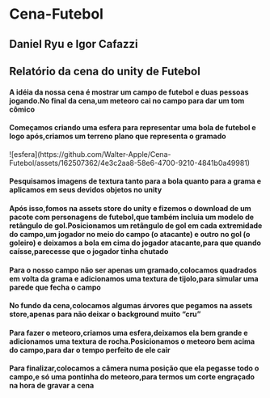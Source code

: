 # Cena-Futebol
<h2>Daniel Ryu e Igor Cafazzi</h2>
<h2>Relatório da cena do unity de Futebol</h2>

<h4>A idéia da nossa cena é mostrar um campo de futebol e duas pessoas jogando.No final da cena,um meteoro cai no campo para dar um tom cômico</h4>
<h4>Começamos criando uma esfera para representar uma bola de futebol e logo após,criamos um terreno plano que representa o gramado</h4>
![esfera](https://github.com/Walter-Apple/Cena-Futebol/assets/162507362/4e3c2aa8-58e6-4700-9210-4841b0a49981)
<h4>Pesquisamos imagens de textura tanto para a bola quanto para a grama e aplicamos em seus devidos objetos no unity</h4>
<h4>Após isso,fomos na assets store do unity e fizemos o download de um pacote com personagens de futebol,que também incluia um modelo de 
retângulo de gol.Posicionamos um retângulo de gol em cada extremidade do campo,um jogador no meio do campo (o atacante) e outro no gol (o goleiro) e deixamos a bola em cima do jogador atacante,para que quando caísse,parecesse que o jogador tinha chutado</h4>
<h4>Para o nosso campo não ser apenas um gramado,colocamos quadrados em volta da grama e adicionamos uma textura de tijolo,para simular uma parede que fecha o campo</h4>
<h4>No fundo da cena,colocamos algumas árvores que pegamos na assets store,apenas para não deixar o background muito “cru” </h4>
<h4>Para fazer o meteoro,criamos uma esfera,deixamos ela bem grande e adicionamos uma textura de rocha.Posicionamos o meteoro bem acima do campo,para dar o tempo perfeito de ele cair</h4>
<h4>Para finalizar,colocamos a câmera numa posição que ela pegasse todo o campo,e só uma pontinha do meteoro,para termos um corte engraçado na hora de gravar a cena</h4>
